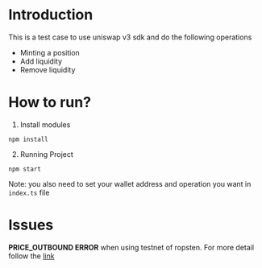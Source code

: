 # Introduction

This is a test case to use uniswap v3 sdk and do the following operations

- Minting a position
- Add liquidity
- Remove liquidity

# How to run?

1. Install modules

```
npm install
```

2. Running Project

```
npm start
```

Note: you also need to set your wallet address and operation you want in `index.ts` file

# Issues

**PRICE_OUTBOUND ERROR** when using testnet of ropsten. For more detail follow the [link](https://stackoverflow.com/questions/70835872/what-does-invariant-failed-price-bounds-means)
